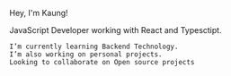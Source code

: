 Hey, I'm Kaung!

JavaScript Developer working with React and Typesctipt.

    I’m currently learning Backend Technology.
    I’m also working on personal projects.
    Looking to collaborate on Open source projects
